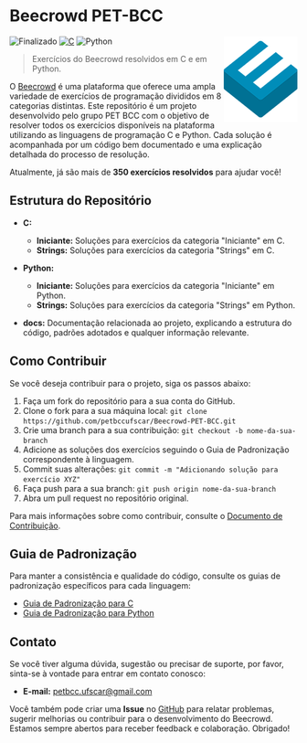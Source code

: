 # Beecrowd PET-BCC
![Finalizado](https://img.shields.io/badge/Finalizado-blue)
[![C](https://img.shields.io/badge/C-A8B9CC.svg?style=for-the-badge&logo=c&logoColor=white)](https://en.wikipedia.org/wiki/C_(programming_language))
![Python](https://img.shields.io/badge/Python-blue?style=for-the-badge&logo=python&logoColor=white)
<img src="https://raw.githubusercontent.com/petbccufscar/.github/main/profile/icon.png" align="right" />

> Exercícios do Beecrowd resolvidos em C e em Python.

O [Beecrowd](https://beecrowd.com.br) é uma plataforma que oferece uma ampla variedade de exercícios de programação divididos em 8 categorias distintas. Este repositório é um projeto desenvolvido pelo grupo PET BCC com o objetivo de resolver todos os exercícios disponíveis na plataforma utilizando as linguagens de programação C e Python. Cada solução é acompanhada por um código bem documentado e uma explicação detalhada do processo de resolução.

Atualmente, já são mais de **350 exercícios resolvidos** para ajudar você!

## Estrutura do Repositório

- **C:**
  - **Iniciante:** Soluções para exercícios da categoria "Iniciante" em C.
  - **Strings:** Soluções para exercícios da categoria "Strings" em C.

- **Python:**
  - **Iniciante:** Soluções para exercícios da categoria "Iniciante" em Python.
  - **Strings:** Soluções para exercícios da categoria "Strings" em Python.
  
- **docs:** Documentação relacionada ao projeto, explicando a estrutura do código, padrões adotados e qualquer informação relevante.


## Como Contribuir

Se você deseja contribuir para o projeto, siga os passos abaixo:

1. Faça um fork do repositório para a sua conta do GitHub.
2. Clone o fork para a sua máquina local: `git clone https://github.com/petbccufscar/Beecrowd-PET-BCC.git`
3. Crie uma branch para a sua contribuição: `git checkout -b nome-da-sua-branch`
4. Adicione as soluções dos exercícios seguindo o Guia de Padronização correspondente à linguagem.
5. Commit suas alterações: `git commit -m "Adicionando solução para exercício XYZ"`
6. Faça push para a sua branch: `git push origin nome-da-sua-branch`
7. Abra um pull request no repositório original.

Para mais informações sobre como contribuir, consulte o [Documento de Contribuição](docs/CONTRIBUTING.md).

## Guia de Padronização

Para manter a consistência e qualidade do código, consulte os guias de padronização específicos para cada linguagem:

- [Guia de Padronização para C](docs/GUIA_PADRONIZACAO_C.md)
- [Guia de Padronização para Python](docs/GUIA_PADRONIZACAO_PYTHON.md)

## Contato

Se você tiver alguma dúvida, sugestão ou precisar de suporte, por favor, sinta-se à vontade para entrar em contato conosco:

- **E-mail:** petbcc.ufscar@gmail.com

Você também pode criar uma **Issue** no [GitHub](https://github.com/petbccufscar/beecrowd/issues) para relatar problemas, sugerir melhorias ou contribuir para o desenvolvimento do Beecrowd. Estamos sempre abertos para receber feedback e colaboração. Obrigado!
